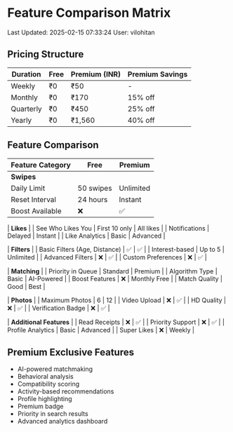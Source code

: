 # Feature Comparison Matrix
Last Updated: 2025-02-15 07:33:24
User: vilohitan

## Pricing Structure
| Duration | Free | Premium (INR) | Premium Savings |
|----------|------|---------------|----------------|
| Weekly   | ₹0   | ₹50          | -              |
| Monthly  | ₹0   | ₹170         | 15% off        |
| Quarterly| ₹0   | ₹450         | 25% off        |
| Yearly   | ₹0   | ₹1,560       | 40% off        |

## Feature Comparison

| Feature Category | Free | Premium |
|-----------------|------|----------|
| **Swipes** |
| Daily Limit | 50 swipes | Unlimited |
| Reset Interval | 24 hours | Instant |
| Boost Available | ❌ | ✅ |

| **Likes** |
| See Who Likes You | First 10 only | All likes |
| Notifications | Delayed | Instant |
| Like Analytics | Basic | Advanced |

| **Filters** |
| Basic Filters (Age, Distance) | ✅ | ✅ |
| Interest-based | Up to 5 | Unlimited |
| Advanced Filters | ❌ | ✅ |
| Custom Preferences | ❌ | ✅ |

| **Matching** |
| Priority in Queue | Standard | Premium |
| Algorithm Type | Basic | AI-Powered |
| Boost Features | ❌ | Monthly Free |
| Match Quality | Good | Best |

| **Photos** |
| Maximum Photos | 6 | 12 |
| Video Upload | ❌ | ✅ |
| HD Quality | ❌ | ✅ |
| Verification Badge | ❌ | ✅ |

| **Additional Features** |
| Read Receipts | ❌ | ✅ |
| Priority Support | ❌ | ✅ |
| Profile Analytics | Basic | Advanced |
| Super Likes | ❌ | Weekly |

## Premium Exclusive Features
- AI-powered matchmaking
- Behavioral analysis
- Compatibility scoring
- Activity-based recommendations
- Profile highlighting
- Premium badge
- Priority in search results
- Advanced analytics dashboard